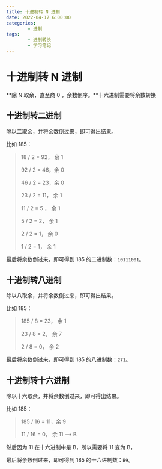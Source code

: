 ```yaml
---
title: 十进制转 N 进制
date: 2022-04-17 6:00:00
categories:
        - 进制
tags:
        - 进制转换
        - 学习笔记
---
```


# 十进制转 N 进制

**除 N 取余，直至商 0 ，余数倒序。**十六进制需要将余数转换

## 十进制转二进制

除以二取余，并将余数倒过来，即可得出结果。

比如 185：

> 18 / 2 = 92， 余 1
>
> 92 / 2 = 46，余 0
>
> 46 / 2 = 23，余 0
>
> 23 / 2 = 11， 余 1
>
> 11 / 2 = 5 ， 余 1
>
> 5 / 2 = 2， 余 1
>
> 2 / 2 = 1， 余 0
>
> 1 / 2 = 1， 余 1

最后将余数倒过来，即可得到 185 的二进制数：`10111001`。

## 十进制转八进制

除以八取余，并将余数倒过来，即可得出结果。

比如 185：

> 185 / 8 = 23， 余 1
>
> 23 / 8 = 2， 余 7
>
> 2 / 8 = 0， 余 2

最后将余数倒过来，即可得到 185 的八进制数：`271`。

## 十进制转十六进制

除以十六取余，并将余数倒过来，即可得出结果。

比如 185：

> 185 / 16 = 11，余 9
>
> 11 / 16 = 0， 余 11 —> B

然后因为 11 在十六进制中是 B，所以需要将 11 变为 B，

最后将余数倒过来，即可得到 185 的十六进制数：`B9`。
